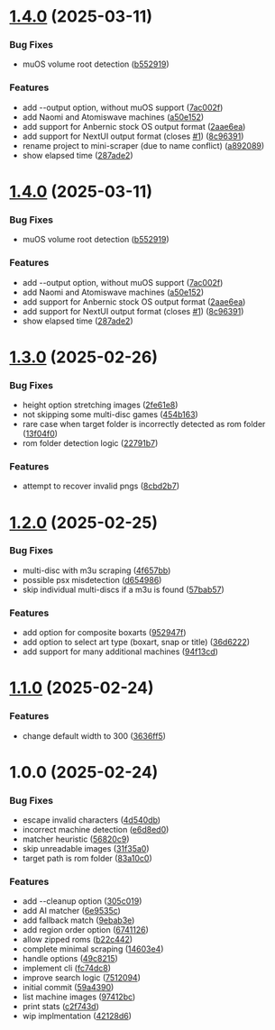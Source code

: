 # [1.4.0](https://github.com/sinedied/mini-scraper/compare/1.3.0...1.4.0) (2025-03-11)


### Bug Fixes

* muOS volume root detection ([b552919](https://github.com/sinedied/mini-scraper/commit/b552919b4a42c5fedf89a711c34f0f7097e0b5f6))


### Features

* add --output option, without muOS support ([7ac002f](https://github.com/sinedied/mini-scraper/commit/7ac002f69d206aa46561b8279478eac7dbf5d9b1))
* add Naomi and Atomiswave machines ([a50e152](https://github.com/sinedied/mini-scraper/commit/a50e15236d958312aaa82d32107ecc0f92cdf4c1))
* add support for Anbernic stock OS output format ([2aae6ea](https://github.com/sinedied/mini-scraper/commit/2aae6ea945a9379271c2b801ba70056718b6a649))
* add support for NextUI output format (closes [#1](https://github.com/sinedied/mini-scraper/issues/1)) ([8c96391](https://github.com/sinedied/mini-scraper/commit/8c963912690871f33fc6275d9a8241832f4b431d))
* rename project to mini-scraper (due to name conflict) ([a892089](https://github.com/sinedied/mini-scraper/commit/a89208976633767c286cb5c0ea6fcd11050bd0d2))
* show elapsed time ([287ade2](https://github.com/sinedied/mini-scraper/commit/287ade27379dd95e04b36b8258bd62ea5d971862))

# [1.4.0](https://github.com/sinedied/multi-scraper/compare/1.3.0...1.4.0) (2025-03-11)


### Bug Fixes

* muOS volume root detection ([b552919](https://github.com/sinedied/multi-scraper/commit/b552919b4a42c5fedf89a711c34f0f7097e0b5f6))


### Features

* add --output option, without muOS support ([7ac002f](https://github.com/sinedied/multi-scraper/commit/7ac002f69d206aa46561b8279478eac7dbf5d9b1))
* add Naomi and Atomiswave machines ([a50e152](https://github.com/sinedied/multi-scraper/commit/a50e15236d958312aaa82d32107ecc0f92cdf4c1))
* add support for Anbernic stock OS output format ([2aae6ea](https://github.com/sinedied/multi-scraper/commit/2aae6ea945a9379271c2b801ba70056718b6a649))
* add support for NextUI output format (closes [#1](https://github.com/sinedied/multi-scraper/issues/1)) ([8c96391](https://github.com/sinedied/multi-scraper/commit/8c963912690871f33fc6275d9a8241832f4b431d))
* show elapsed time ([287ade2](https://github.com/sinedied/multi-scraper/commit/287ade27379dd95e04b36b8258bd62ea5d971862))

# [1.3.0](https://github.com/sinedied/minui-scraper/compare/1.2.0...1.3.0) (2025-02-26)


### Bug Fixes

* height option stretching images ([2fe61e8](https://github.com/sinedied/minui-scraper/commit/2fe61e8a1ebd954d2eba0b6e0fd52cb31e3b3a08))
* not skipping some multi-disc games ([454b163](https://github.com/sinedied/minui-scraper/commit/454b16382203525b19f95d7d6572bde0c907f96d))
* rare case when target folder is incorrectly detected as rom folder ([13f04f0](https://github.com/sinedied/minui-scraper/commit/13f04f062cb72283ae3ee1b298f3a17619018fc9))
* rom folder detection logic ([22791b7](https://github.com/sinedied/minui-scraper/commit/22791b7652928cc1b2bb3dd30bf049670f8b34e8))


### Features

* attempt to recover invalid pngs ([8cbd2b7](https://github.com/sinedied/minui-scraper/commit/8cbd2b7699eebf33116e17a7573a2307b8bd3f78))

# [1.2.0](https://github.com/sinedied/minui-scraper/compare/1.1.0...1.2.0) (2025-02-25)


### Bug Fixes

* multi-disc with m3u scraping ([4f657bb](https://github.com/sinedied/minui-scraper/commit/4f657bbcab03f1e6e9efba58a484fccafcf523b5))
* possible psx misdetection ([d654986](https://github.com/sinedied/minui-scraper/commit/d654986ab4ee09d9c744b9043700d1a8864e9fc9))
* skip individual multi-discs if a m3u is found ([57bab57](https://github.com/sinedied/minui-scraper/commit/57bab572fb4fe3e1c6e02e800bc75cfdbb4b4614))


### Features

* add option for composite boxarts ([952947f](https://github.com/sinedied/minui-scraper/commit/952947f6455003ff81db16b0e733aacb39f6ed80))
* add option to select art type (boxart, snap or title) ([36d6222](https://github.com/sinedied/minui-scraper/commit/36d6222d2e3e18f3abc51e0efd9b35ba23ef7d15))
* add support  for many additional machines ([94f13cd](https://github.com/sinedied/minui-scraper/commit/94f13cd3d2e4d5716a9ec670a036b0d3cd205ebc))

# [1.1.0](https://github.com/sinedied/minui-scraper/compare/1.0.0...1.1.0) (2025-02-24)


### Features

* change default width to 300 ([3636ff5](https://github.com/sinedied/minui-scraper/commit/3636ff512095857be7e9524571fe63264be7f9cb))

# 1.0.0 (2025-02-24)


### Bug Fixes

* escape invalid characters ([4d540db](https://github.com/sinedied/minui-scraper/commit/4d540dbb43348dfdc0505689dc80e4917b586ae0))
* incorrect machine detection ([e6d8ed0](https://github.com/sinedied/minui-scraper/commit/e6d8ed0886d943a833b24767d76eba0ba8b11bf7))
* matcher heuristic ([56820c9](https://github.com/sinedied/minui-scraper/commit/56820c920ee396b821f260c6cd8cebb2c8843c41))
* skip unreadable images ([31f35a0](https://github.com/sinedied/minui-scraper/commit/31f35a02fc324a21b538d58a00069db01122ab5b))
* target path is rom folder ([83a10c0](https://github.com/sinedied/minui-scraper/commit/83a10c085e1b6a4547750eac68abc647e081d884))


### Features

* add --cleanup option ([305c019](https://github.com/sinedied/minui-scraper/commit/305c019b77ca06c8b884536f0ba2c9ef0027cf22))
* add AI matcher ([6e9535c](https://github.com/sinedied/minui-scraper/commit/6e9535c5840a2bd1bdb5290c2ca2614149eb4971))
* add fallback match ([9ebab3e](https://github.com/sinedied/minui-scraper/commit/9ebab3e197170f443da9b850fe954460d5d3f970))
* add region order option ([6741126](https://github.com/sinedied/minui-scraper/commit/674112693331343c501d625492b46b8035788fbc))
* allow zipped roms ([b22c442](https://github.com/sinedied/minui-scraper/commit/b22c442d4d3b00c935a2b5f64bec67e134e1d7ed))
* complete minimal scraping ([14603e4](https://github.com/sinedied/minui-scraper/commit/14603e4e0cd276db7a13f369a752db37b664bf69))
* handle options ([49c8215](https://github.com/sinedied/minui-scraper/commit/49c82151dec20d07abc618302fb801c2f7c29961))
* implement cli ([fc74dc8](https://github.com/sinedied/minui-scraper/commit/fc74dc8c4d8e04134050f6e6026153eaf333aca3))
* improve search logic ([7512094](https://github.com/sinedied/minui-scraper/commit/75120940daf3b0311d88773a73f848f39ecbca10))
* initial commit ([59a4390](https://github.com/sinedied/minui-scraper/commit/59a43909ae93697a5fcabb15b56081593cf3ee66))
* list machine images ([97412bc](https://github.com/sinedied/minui-scraper/commit/97412bc7bb3213ce064b403de52a5334f09d2579))
* print stats ([c2f743d](https://github.com/sinedied/minui-scraper/commit/c2f743d6030948746dae4cb97b38cd2754c0243f))
* wip implmentation ([42128d6](https://github.com/sinedied/minui-scraper/commit/42128d677d3d501c5dc346436ddc61210ab1cfcc))
